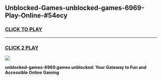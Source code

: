 
## Unblocked-Games-unblocked-games-6969-Play-Online-#54ecy
<h3>
<a href="https://premium.freeplayer.one?title=unblocked-games-6969&ref=27F">CLICK TO PLAY</a></h3>
<hr>

<h3>
<a href="https://premium.freeplayer.one?title=unblocked-games-6969&ref=27F">CLICK 2 PLAY</a>
  
</h3>

<a href="https://premium.freeplayer.one?title=unblocked-games-6969&ref=27F"><img src="https://clearcache.store/games.png"></a>


**unblocked-games-6969 games unblocked: Your Gateway to Fun and Accessible Online Gaming**
